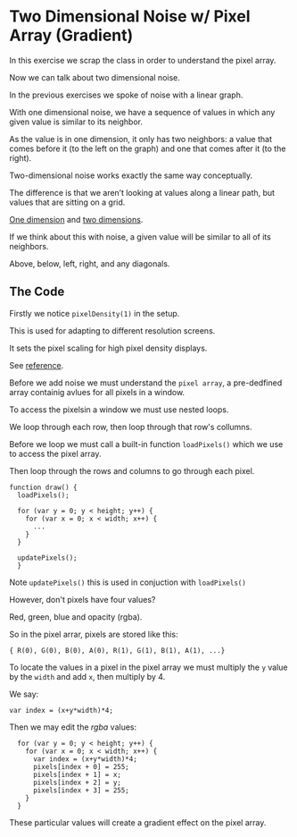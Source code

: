 # Two Dimensional Noise w/ Pixel Array (Gradient)
In this exercise we scrap the class in order to understand the pixel array.

Now we can talk about two dimensional noise.

In the previous exercises we spoke of noise with a linear graph.

With one dimensional noise, we have a sequence of values in which any given value is similar to its neighbor.

As the value is in one dimension, it only has two neighbors: a value that comes before it (to the left on the graph) and one that comes after it (to the right).

Two-dimensional noise works exactly the same way conceptually.

The difference is that we aren’t looking at values along a linear path, but values that are sitting on a grid. 

[One dimension](http://natureofcode.com/book/imgs/intro/intro_10.png) and [two dimensions](http://natureofcode.com/book/imgs/intro/intro_11.png).

If we think about this with noise, a given value will be similar to all of its neighbors.

Above, below, left, right, and any diagonals.

## The Code
Firstly we notice `pixelDensity(1)` in the setup.

This is used for adapting to different resolution screens.

It sets the pixel scaling for high pixel density displays.

See [reference](https://p5js.org/reference/#/p5/pixelDensity).

Before we add noise we must understand the `pixel array`, a pre-dedfined array containig avlues for all pixels in a window.

To access the pixelsin a window we must use nested loops.

We loop through each row, then loop through that row's collumns.

Before we loop we must call a built-in function `loadPixels()` which we use to access the pixel array.

Then loop through the rows and columns to go through each pixel.

```
function draw() {
  loadPixels();
  
  for (var y = 0; y < height; y++) {
    for (var x = 0; x < width; x++) {
      ...
    }
  }
  
  updatePixels();
  }
```

Note `updatePixels()` this is used in conjuction with `loadPixels()`

However, don't pixels have four values? 

Red, green, blue and opacity (rgba).

So in the pixel arrar, pixels are stored like this:

```
{ R(0), G(0), B(0), A(0), R(1), G(1), B(1), A(1), ...}
```

To locate the values in a pixel in the pixel array we must multiply the `y` value by the `width` and add `x`, then multiply by 4.

We say:

```
var index = (x+y*width)*4;
```

Then we may edit the _rgba_ values:

```
  for (var y = 0; y < height; y++) {
    for (var x = 0; x < width; x++) {
      var index = (x+y*width)*4;
      pixels[index + 0] = 255;
      pixels[index + 1] = x;
      pixels[index + 2] = y;
      pixels[index + 3] = 255;
    }
  }
```

These particular values will create a gradient effect on the pixel array.
